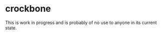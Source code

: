 crockbone
=========

This is work in progress and is probably of no use to anyone in its current state.